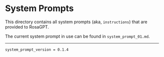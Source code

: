 # System Prompts 
This directory contains all system prompts (aka, `instructions`) that are provided to RosaGPT.

The current system prompt in use can be found in `system_prompt_01.md`.

---
`system_prompt_version = 0.1.4`
